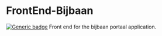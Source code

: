 # FrontEnd-Bijbaan
[![Generic badge](https://img.shields.io/badge/Runs%20on%20my%20machine-Passes-green.svg)](https://www.youtube.com/watch?v=dQw4w9WgXcQ)
Front end for the bijbaan portaal application.
